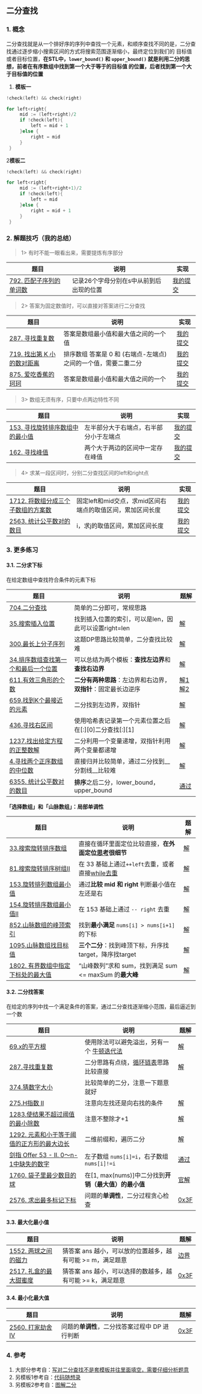 ## 二分查找

### 1. 概念
二分查找就是从一个排好序的序列中查找一个元素，和顺序查找不同的是，二分查找通过逐步缩小搜索区间的方式将搜索范围逐渐缩小，最终定位到我们的
目标值或者目标位置，**在STL中，`lower_bound()` 和 `upper_bound()` 就是利用二分的思想，前者在有序数组中找到第一个大于等于的目标值
的位置，后者找到第一个大于目标值的位置**


1. **模板一**

```go
!check(left) && check(right)

for left<right{
     mid := (left+right)/2
     if !check(left){
         left = mid + 1
     }else {
         right = mid
     }
 }
```

2**模板二**

```go
!check(left) && check(right)

for left<right{
     mid := (left+right+1)/2
     if !check(left){
         left = mid
     }else {
         right = mid + 1
     }
 }
```


### 2. 解题技巧（我的总结）

> 1> 有时不能一眼看出来，需要提炼有序部分
> 
| 题目                                                               | 说明                     | 实现                                                                            |
|------------------------------------------------------------------|------------------------|-------------------------------------------------------------------------------|
| [792. 匹配子序列的单词数](https://leetcode.cn/problems/number-of-matching-subsequences/description/) | 记录26个字母分别在s中从前到后出现的位置  | [我的提交](https://leetcode.cn/problems/number-of-matching-subsequences/submissions/474655365/) |

> 2> 答案为固定数值时，可以直接对答案进行二分查找
>
| 题目                                                                                             | 说明                 | 实现                                                                            |
|------------------------------------------------------------------------------------------------|--------------------|-------------------------------------------------------------------------------|
| [287. 寻找重复数](https://leetcode.cn/problems/find-the-duplicate-number/description/)              | 答案是数组最小值和最大值之间的一个值 | [我的提交](https://leetcode.cn/problems/find-the-duplicate-number/submissions/465110299/) |
| [719. 找出第 K 小的数对距离](https://leetcode.cn/problems/find-k-th-smallest-pair-distance/description/) | 排序数组 答案是 0 和 (右端点-左端点) 之间的一个值，需要二重二分 | [我的提交](https://leetcode.cn/problems/find-k-th-smallest-pair-distance/submissions/468777437/) |
| [875. 爱吃香蕉的珂珂](https://leetcode.cn/problems/koko-eating-bananas/) | 答案是数组最小值和最大值之间的一个  | [我的提交](https://leetcode.cn/problems/koko-eating-bananas/submissions/466078855/) |

> 3> 数组无须有序，只要中点两边特性不同
>
| 题目                                                                                                  | 说明               | 实现                                                                            |
|-----------------------------------------------------------------------------------------------------|------------------|-------------------------------------------------------------------------------|
| [153. 寻找旋转排序数组中的最小值](https://leetcode.cn/problems/find-minimum-in-rotated-sorted-array/description/) | 左半部分大于右端点，右半部分小于左端点 | [我的提交](https://leetcode.cn/problems/find-minimum-in-rotated-sorted-array/submissions/465090277/) |
| [162. 寻找峰值](https://leetcode.cn/problems/find-peak-element/description/) | 两个大于两边的区间中一定存在峰值 | [我的提交](https://leetcode.cn/problems/find-peak-element/submissions/466060281/) |

> 4> 求某一段区间时，分别二分查找区间的left和right点
>
| 题目                                                                                            | 说明                               | 实现                                                                            |
|-----------------------------------------------------------------------------------------------|----------------------------------|-------------------------------------------------------------------------------|
| [1712. 将数组分成三个子数组的方案数](https://leetcode.cn/problems/ways-to-split-array-into-three-subarrays/) | 固定left和mid交点，求mid区间右端点的取值区间，累加区间长度 | [我的提交](https://leetcode.cn/problems/ways-to-split-array-into-three-subarrays/submissions/473290077/) |
| [2563. 统计公平数对的数目](https://leetcode.cn/problems/count-the-number-of-fair-pairs/description/) | i，求j的取值区间，累加区间长度 | [我的提交](https://leetcode.cn/problems/count-the-number-of-fair-pairs/description/) |

### 3. 更多练习

#### 3.1. 二分求下标

在给定数组中查找符合条件的元素下标

| 题目                                                         | 说明                                                         | 题解                                                         |
| ------------------------------------------------------------ | ------------------------------------------------------------ | ------------------------------------------------------------ |
| [704.二分查找](https://leetcode.cn/problems/binary-search/)  | 简单的二分即可，常规思路                                     |                                                              |
| [35.搜索插入位置](https://leetcode.cn/problems/search-insert-position/) | 找到插入位置的索引，可以是len，因此可以设置right=len         | [解](https://leetcode.cn/problems/search-insert-position/solution/te-bie-hao-yong-de-er-fen-cha-fa-fa-mo-ban-python-/) |
| [300.最长上分子序列](https://leetcode.cn/problems/longest-increasing-subsequence/solution/) | 这题DP思路比较简单，二分查找比较难                           | [解](https://leetcode.cn/problems/longest-increasing-subsequence/solution/dong-tai-gui-hua-er-fen-cha-zhao-tan-xin-suan-fa-p/) |
| [34.排序数组查找第一个和最后一个位置](https://leetcode.cn/problems/find-first-and-last-position-of-element-in-sorted-array/) | 可以总结为两个模板：**查找左边界**和**查找右边界**           | [解](https://leetcode.cn/problems/find-first-and-last-position-of-element-in-sorted-array/solution/tu-jie-er-fen-zui-qing-xi-yi-dong-de-jia-ddvc/) |
| [611.有效三角形的个数](https://leetcode.cn/problems/valid-triangle-number/) | **二分有两种思路**：左边界和右边界，**双指针**：固定最长边逆序 | [解1](https://leetcode.cn/problems/valid-triangle-number/solution/ming-que-tiao-jian-jin-xing-qiu-jie-by-jerring/) [解2](https://leetcode.cn/problems/valid-triangle-number/solution/er-fen-cha-zhao-python-dai-ma-java-dai-ma-by-liwei/) |
| [659.找到K个最接近的元素](https://leetcode.cn/problems/find-k-closest-elements/) | 二分找到左边界，双指针                                       | [解](https://leetcode.cn/problems/find-k-closest-elements/solution/pai-chu-fa-shuang-zhi-zhen-er-fen-fa-python-dai-ma/) |
| [436.寻找右区间](https://leetcode.cn/problems/find-right-interval/) | 使用哈希表记录第一个元素位置之后在[:\][0\]二分查找[:\][1\]   | [解](https://leetcode.cn/problems/find-right-interval/solution/by-fuxuemingzhu-98m1/) |
| [1237.找出给定方程的正整数解](https://leetcode.cn/problems/find-positive-integer-solution-for-a-given-equation/) | 二分利用一个变量递增，双指针利用两个变量都递增               | [解](https://leetcode.cn/problems/find-positive-integer-solution-for-a-given-equation/solution/xiang-jie-bao-li-er-fen-yu-shuang-zhi-zhen-fa-by-q/) |
| [4.寻找两个正序数组的中位数](https://leetcode.cn/problems/median-of-two-sorted-arrays/) | 直接归并比较简单，通过二分找到__分割线__比较难               | [解](https://leetcode.cn/problems/median-of-two-sorted-arrays/solution/he-bing-yi-hou-zhao-gui-bing-guo-cheng-zhong-zhao-/) |
| [6355. 统计公平数对的数目](https://leetcode.cn/problems/count-the-number-of-fair-pairs/) | **排序**之后二分，lower_bound，upper_bound                   | [通过](https://leetcode.cn/submissions/detail/401623604/)    |



**「选择数组」和「山脉数组」：局部单调性**

| 题目                                                         | 说明                                                         | 题解                                                         |
| ------------------------------------------------------------ | ------------------------------------------------------------ | ------------------------------------------------------------ |
| [33.搜索旋转排序数组](https://leetcode.cn/problems/search-in-rotated-sorted-array/) | 直接在循环里面定位比较直接，**在外面定位[思考](https://leetcode.cn/problems/search-in-rotated-sorted-array/solution/er-fen-fa-python-dai-ma-java-dai-ma-by-liweiwei141/129291)很细节** | [解](https://leetcode.cn/problems/search-in-rotated-sorted-array/solution/er-fen-fa-python-dai-ma-java-dai-ma-by-liweiwei141/) |
| [81.搜索旋转排序树组II](https://leetcode.cn/problems/search-in-rotated-sorted-array-ii/) | 在 33 基础上通过`++left`去重，或者直接[while去重](https://leetcode.cn/submissions/detail/170342574/) | [解](https://leetcode.cn/problems/search-in-rotated-sorted-array-ii/solution/er-fen-cha-zhao-by-liweiwei1419/) |
| [153.旋转排列数组最小值](https://leetcode.cn/problems/find-minimum-in-rotated-sorted-array/) | 通过**比较 mid 和 right** 判断最小值在左还是右               | [解](https://leetcode.cn/problems/find-minimum-in-rotated-sorted-array/solution/er-fen-cha-zhao-wei-shi-yao-zuo-you-bu-dui-cheng-z/) |
| [154.旋转排序数组最小值II](https://leetcode.cn/problems/find-minimum-in-rotated-sorted-array-ii/) | 在 153 基础上通过 `-- right` 去重                            | [解](https://leetcode.cn/problems/find-minimum-in-rotated-sorted-array-ii/solution/154-find-minimum-in-rotated-sorted-array-ii-by-jyd/) |
| [852.山脉数组的峰顶索引](https://leetcode.cn/problems/peak-index-in-a-mountain-array/) | 找到**最小满足** `nums[i] > nums[i+1]` 的下标                | [解](https://leetcode.cn/problems/peak-index-in-a-mountain-array/solution/shan-mai-shu-zu-de-feng-ding-suo-yin-by-dtqvv/) |
| [1095.山脉数组找目标值](https://leetcode.cn/problems/find-in-mountain-array/) | **三个二分**：找到峰顶下标，升序找target，降序找target       | [解](https://leetcode.cn/problems/find-in-mountain-array/solution/shi-yong-chao-hao-yong-de-er-fen-fa-mo-ban-python-/) |
| [1802. 有界数组中指定下标处的最大值](https://leetcode.cn/problems/maximum-value-at-a-given-index-in-a-bounded-array/) | “山峰数列”求和 sum，找到满足 sum <= maxSum 的**最大峰**      | [解](https://leetcode.cn/problems/maximum-value-at-a-given-index-in-a-bounded-array/solution/by-lcbin-4vp4/) |



#### 3.2. 二分找答案

在给定的序列中找一个满足条件的答案，通过二分查找逐渐缩小范围，最后逼近到一个数

| 题目                                                         | 说明                                                         | 题解                                                         |
| ------------------------------------------------------------ | ------------------------------------------------------------ | ------------------------------------------------------------ |
| [69.x的平方根](https://leetcode.cn/problems/sqrtx/)          | 使用除法可以避免溢出，另有一个 [牛顿迭代法](https://leetcode.cn/problems/sqrtx/solution/niu-dun-die-dai-fa-by-loafer/) | [解](https://leetcode.cn/problems/sqrtx/solution/er-fen-cha-zhao-niu-dun-fa-python-dai-ma-by-liweiw/) |
| [287.寻找重复数](https://leetcode.cn/problems/find-the-duplicate-number/) | 二分思路有点绕，[循环链表](https://leetcode.cn/problems/find-the-duplicate-number/solution/287xun-zhao-zhong-fu-shu-by-kirsche/)思路比较直接 | [解](https://leetcode.cn/problems/find-the-duplicate-number/solution/er-fen-fa-si-lu-ji-dai-ma-python-by-liweiwei1419/) |
| [374.猜数字大小](https://leetcode.cn/problems/guess-number-higher-or-lower/) | 比较简单的二分，注意一下题意就好                             |                                                              |
| [275.H指数 II](https://leetcode-cn.com/problems/h-index-ii/) | 注意向左找还是向右找的条件                                   | [解](https://leetcode-cn.com/problems/h-index-ii/solution/jian-er-zhi-zhi-er-fen-cha-zhao-by-liweiwei1419-2/) |
| [1283.使结果不超过阈值的最小除数](https://leetcode-cn.com/problems/find-the-smallest-divisor-given-a-threshold/) | 注意不整除才+1                                               | [解](https://leetcode-cn.com/problems/find-the-smallest-divisor-given-a-threshold/solution/er-fen-cha-zhao-ding-wei-chu-shu-by-liweiwei1419/) |
| [1292. 元素和小于等于阈值的正方形的最大边长](https://leetcode.cn/problems/maximum-side-length-of-a-square-with-sum-less-than-or-equal-to-threshold/) | 二维前缀和，遍历二分                                         | [解](https://leetcode.cn/problems/maximum-side-length-of-a-square-with-sum-less-than-or-equal-to-threshold/solution/yuan-su-he-xiao-yu-deng-yu-yu-zhi-de-zheng-fang-2/) |
| [剑指 Offer 53 - II. 0～n-1中缺失的数字](https://leetcode.cn/problems/que-shi-de-shu-zi-lcof/) | 左子数组 `nums[i]=i`，右子数组 `nums[i]!=i`                  | [通过](https://leetcode.cn/submissions/detail/380479872/)    |
| [1760. 袋子里最少数目的球](https://leetcode.cn/problems/minimum-limit-of-balls-in-a-bag/) | 在\[1, max(nums)\]中二分找到**开销（最大值）的最小值**       | [官解](https://leetcode.cn/problems/minimum-limit-of-balls-in-a-bag/solution/dai-zi-li-zui-shao-shu-mu-de-qiu-by-leet-boay/) |
| [2576. 求出最多标记下标](https://leetcode.cn/problems/find-the-maximum-number-of-marked-indices/) | 问题的**单调性**，二分过程贪心检查                           | [0x3F](https://leetcode.cn/problems/find-the-maximum-number-of-marked-indices/solution/er-fen-da-an-pythonjavacgo-by-endlessche-t9f5/) |



#### 3.3. 最大化最小值

| 题目                                                         | 说明                                                       | 题解                                                         |
| ------------------------------------------------------------ | ---------------------------------------------------------- | ------------------------------------------------------------ |
| [1552. 两球之间的磁力](https://leetcode.cn/problems/magnetic-force-between-two-balls/) | 猜答案 ans 越小，可以放的位置越多，越有可能 >= m，满足题意 | [边界](https://leetcode.cn/problems/magnetic-force-between-two-balls/solution/c-er-fen-sou-suo-ying-gai-neng-gei-ni-jiang-ming-b/) |
| [2517. 礼盒的最大甜蜜度](https://leetcode.cn/problems/maximum-tastiness-of-candy-basket/) | 猜答案 ans 越小，可以选择的数越多，越有可能 >= k，满足题意 | [0x3F](https://leetcode.cn/problems/maximum-tastiness-of-candy-basket/solution/er-fen-da-an-by-endlesscheng-r418/) |



#### 3.4. 最小化最大值

| 题目                                                         | 说明                                           | 题解                                                         |
| ------------------------------------------------------------ | ---------------------------------------------- | ------------------------------------------------------------ |
| [2560. 打家劫舍 IV](https://leetcode.cn/problems/house-robber-iv/) | 问题的**单调性**，二分找答案过程中 DP 进行判断 | [0x3F](https://leetcode.cn/problems/house-robber-iv/solution/er-fen-da-an-dp-by-endlesscheng-m558/) |


### 4. 参考


1. 大部分参考自：[写对二分查找不是套模板并往里面填空，需要仔细分析题意](https://leetcode.cn/problems/search-insert-position/solution/te-bie-hao-yong-de-er-fen-cha-fa-fa-mo-ban-python-/)
2. 另模板1参考自：[代码随想录](https://leetcode.cn/problems/search-insert-position/solution/by-carlsun-2-2dlr/)
3. 另模板2参考自：[图解二分](https://leetcode.cn/problems/find-first-and-last-position-of-element-in-sorted-array/solution/tu-jie-er-fen-zui-qing-xi-yi-dong-de-jia-ddvc/)